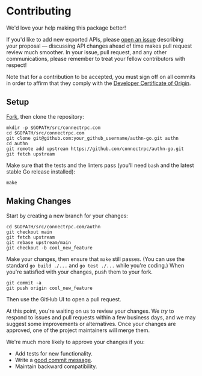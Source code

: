 Contributing
============

We'd love your help making this package better!

If you'd like to add new exported APIs, please [open an issue][open-issue]
describing your proposal &mdash; discussing API changes ahead of time makes
pull request review much smoother. In your issue, pull request, and any other
communications, please remember to treat your fellow contributors with
respect!

Note that for a contribution to be accepted, you must sign off on all commits
in order to affirm that they comply with the [Developer Certificate of Origin][dco].

## Setup

[Fork][fork], then clone the repository:

```
mkdir -p $GOPATH/src/connectrpc.com
cd $GOPATH/src/connectrpc.com
git clone git@github.com:your_github_username/authn-go.git authn
cd authn
git remote add upstream https://github.com/connectrpc/authn-go.git
git fetch upstream
```

Make sure that the tests and the linters pass (you'll need `bash` and the
latest stable Go release installed):

```
make 
```

## Making Changes

Start by creating a new branch for your changes:

```
cd $GOPATH/src/connectrpc.com/authn
git checkout main
git fetch upstream
git rebase upstream/main
git checkout -b cool_new_feature
```

Make your changes, then ensure that `make` still passes. (You can use the
standard `go build ./...` and `go test ./...` while you're coding.) When you're
satisfied with your changes, push them to your fork.

```
git commit -a
git push origin cool_new_feature
```

Then use the GitHub UI to open a pull request.

At this point, you're waiting on us to review your changes. We *try* to respond
to issues and pull requests within a few business days, and we may suggest some
improvements or alternatives. Once your changes are approved, one of the
project maintainers will merge them.

We're much more likely to approve your changes if you:

* Add tests for new functionality.
* Write a [good commit message][commit-message].
* Maintain backward compatibility.

[fork]: https://github.com/connectrpc/authn-go/fork
[open-issue]: https://github.com/connectrpc/authn-go/issues/new
[dco]: https://developercertificate.org
[commit-message]: http://tbaggery.com/2008/04/19/a-note-about-git-commit-messages.html

